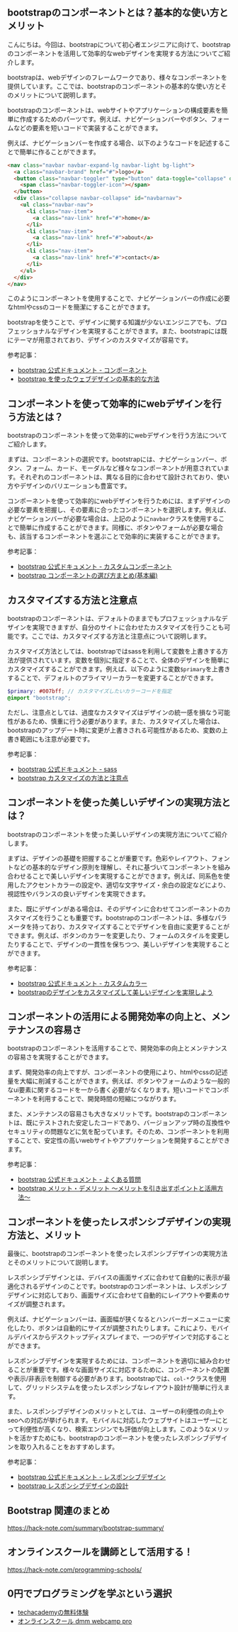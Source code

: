<!--
title:   【bootstrap】コンポーネントを活用して効率的なwebデザインを実現しよう
tags:    Bootstrap,Webデザイン
id:      ba283f00c33ec93c423e
private: false
-->


## bootstrapのコンポーネントとは？基本的な使い方とメリット

こんにちは。今回は、bootstrapについて初心者エンジニアに向けて、bootstrapのコンポーネントを活用して効率的なwebデザインを実現する方法についてご紹介します。

bootstrapは、webデザインのフレームワークであり、様々なコンポーネントを提供しています。ここでは、bootstrapのコンポーネントの基本的な使い方とそのメリットについて説明します。

bootstrapのコンポーネントは、webサイトやアプリケーションの構成要素を簡単に作成するためのパーツです。例えば、ナビゲーションバーやボタン、フォームなどの要素を短いコードで実装することができます。

例えば、ナビゲーションバーを作成する場合、以下のようなコードを記述することで簡単に作ることができます。

```html
<nav class="navbar navbar-expand-lg navbar-light bg-light">
  <a class="navbar-brand" href="#">logo</a>
  <button class="navbar-toggler" type="button" data-toggle="collapse" data-target="#navbarnav" aria-controls="navbarnav" aria-expanded="false" aria-label="toggle navigation">
    <span class="navbar-toggler-icon"></span>
  </button>
  <div class="collapse navbar-collapse" id="navbarnav">
    <ul class="navbar-nav">
      <li class="nav-item">
        <a class="nav-link" href="#">home</a>
      </li>
      <li class="nav-item">
        <a class="nav-link" href="#">about</a>
      </li>
      <li class="nav-item">
        <a class="nav-link" href="#">contact</a>
      </li>
    </ul>
  </div>
</nav>
```

このようにコンポーネントを使用することで、ナビゲーションバーの作成に必要なhtmlやcssのコードを簡潔にすることができます。

bootstrapを使うことで、デザインに関する知識が少ないエンジニアでも、プロフェッショナルなデザインを実現することができます。また、bootstrapには既にテーマが用意されており、デザインのカスタマイズが容易です。

参考記事：
- [bootstrap 公式ドキュメント - コンポーネント](https://getbootstrap.com/docs/5.0/components/)
- [bootstrap を使ったウェブデザインの基本的な方法](https://qiita.com/hamu4d3/items/af02e92c5d3e3916dfe3)

## コンポーネントを使って効率的にwebデザインを行う方法とは？

bootstrapのコンポーネントを使って効率的にwebデザインを行う方法についてご紹介します。

まずは、コンポーネントの選択です。bootstrapには、ナビゲーションバー、ボタン、フォーム、カード、モーダルなど様々なコンポーネントが用意されています。それぞれのコンポーネントは、異なる目的に合わせて設計されており、使い方やデザインのバリエーションも豊富です。

コンポーネントを使って効率的にwebデザインを行うためには、まずデザインの必要な要素を把握し、その要素に合ったコンポーネントを選択します。例えば、ナビゲーションバーが必要な場合は、上記のように`navbar`クラスを使用することで簡単に作成することができます。同様に、ボタンやフォームが必要な場合も、該当するコンポーネントを選ぶことで効率的に実装することができます。

参考記事：
- [bootstrap 公式ドキュメント - カスタムコンポーネント](https://getbootstrap.com/docs/5.0/customize/components/)
- [bootstrap コンポーネントの選び方まとめ(基本編)](https://parashuto.com/rriver/development/how-to-use-bootstrap-components)

## カスタマイズする方法と注意点

bootstrapのコンポーネントは、デフォルトのままでもプロフェッショナルなデザインを実現できますが、自分のサイトに合わせたカスタマイズを行うことも可能です。ここでは、カスタマイズする方法と注意点について説明します。

カスタマイズ方法としては、bootstrapではsassを利用して変数を上書きする方法が提供されています。変数を個別に指定することで、全体のデザインを簡単にカスタマイズすることができます。例えば、以下のように変数`$primary`を上書きすることで、デフォルトのプライマリーカラーを変更することができます。

```scss
$primary: #007bff; // カスタマイズしたいカラーコードを指定
@import "bootstrap";
```

ただし、注意点としては、過度なカスタマイズはデザインの統一感を損なう可能性があるため、慎重に行う必要があります。また、カスタマイズした場合は、bootstrapのアップデート時に変更が上書きされる可能性があるため、変数の上書き範囲にも注意が必要です。

参考記事：
- [bootstrap 公式ドキュメント - sass](https://getbootstrap.com/docs/5.0/customize/sass/)
- [bootstrap カスタマイズの方法と注意点](https://qiita.com/kanataha/items/3d821b14b12b5164e7c2)

## コンポーネントを使った美しいデザインの実現方法とは？

bootstrapのコンポーネントを使った美しいデザインの実現方法についてご紹介します。

まずは、デザインの基礎を把握することが重要です。色彩やレイアウト、フォントなどの基本的なデザイン原則を理解し、それに基づいてコンポーネントを組み合わせることで美しいデザインを実現することができます。例えば、同系色を使用したアクセントカラーの設定や、適切な文字サイズ・余白の設定などにより、視認性やバランスの良いデザインを実現できます。

また、既にデザインがある場合は、そのデザインに合わせてコンポーネントのカスタマイズを行うことも重要です。bootstrapのコンポーネントは、多様なパラメータを持っており、カスタマイズすることでデザインを自由に変更することができます。例えば、ボタンのカラーを変更したり、フォームのスタイルを変更したりすることで、デザインの一貫性を保ちつつ、美しいデザインを実現することができます。

参考記事：
- [bootstrap 公式ドキュメント - カスタムカラー](https://getbootstrap.com/docs/5.0/customize/color/)
- [bootstrapのデザインをカスタマイズして美しいデザインを実現しよう](https://alineuj.com/blog/bootstrap-design-customization/)

## コンポーネントの活用による開発効率の向上と、メンテナンスの容易さ

bootstrapのコンポーネントを活用することで、開発効率の向上とメンテナンスの容易さを実現することができます。

まず、開発効率の向上ですが、コンポーネントの使用により、htmlやcssの記述量を大幅に削減することができます。例えば、ボタンやフォームのような一般的なui要素に関するコードを一から書く必要がなくなります。短いコードでコンポーネントを利用することで、開発時間の短縮につながります。

また、メンテナンスの容易さも大きなメリットです。bootstrapのコンポーネントは、既にテストされた安定したコードであり、バージョンアップ時の互換性やセキュリティの問題などに気を配っています。そのため、コンポーネントを利用することで、安定性の高いwebサイトやアプリケーションを開発することができます。

参考記事：
- [bootstrap 公式ドキュメント - よくある質問](https://getbootstrap.com/docs/4.0/getting-started/faq/)
- [bootstrap メリット・デメリット 〜メリットを引き出すポイントと活用方法〜](https://www.webprofessional.jp/pros-and-cons-of-bootstrap-framework/)

## コンポーネントを使ったレスポンシブデザインの実現方法と、メリット

最後に、bootstrapのコンポーネントを使ったレスポンシブデザインの実現方法とそのメリットについて説明します。

レスポンシブデザインとは、デバイスの画面サイズに合わせて自動的に表示が最適化されるデザインのことです。bootstrapのコンポーネントは、レスポンシブデザインに対応しており、画面サイズに合わせて自動的にレイアウトや要素のサイズが調整されます。

例えば、ナビゲーションバーは、画面幅が狭くなるとハンバーガーメニューに変化したり、ボタンは自動的にサイズが調整されたりします。これにより、モバイルデバイスからデスクトップディスプレイまで、一つのデザインで対応することができます。

レスポンシブデザインを実現するためには、コンポーネントを適切に組み合わせることが重要です。様々な画面サイズに対応するために、コンポーネントの配置や表示/非表示を制御する必要があります。bootstrapでは、`col-*`クラスを使用して、グリッドシステムを使ったレスポンシブなレイアウト設計が簡単に行えます。

また、レスポンシブデザインのメリットとしては、ユーザーの利便性の向上やseoへの対応が挙げられます。モバイルに対応したウェブサイトはユーザーにとって利便性が高くなり、検索エンジンでも評価が向上します。このようなメリットを活かすためにも、bootstrapのコンポーネントを使ったレスポンシブデザインを取り入れることをおすすめします。

参考記事：
- [bootstrap 公式ドキュメント - レスポンシブデザイン](https://getbootstrap.com/docs/5.0/layout/responsive-design/)
- [bootstrap レスポンシブデザインの設計](https://qiita.com/k-wolf-jp/items/ea5d2812d99a9f560d98)



## Bootstrap 関連のまとめ
https://hack-note.com/summary/bootstrap-summary/



## オンラインスクールを講師として活用する！
https://hack-note.com/programming-schools/



## 0円でプログラミングを学ぶという選択
- [techacademyの無料体験](//af.moshimo.com/af/c/click?a_id=2612475&amp;p_id=1555&amp;pc_id=2816&amp;pl_id=22706&amp;url=https%3a%2f%2ftechacademy.jp%2fhtmlcss-trial%3futm_source%3dmoshimo%26utm_medium%3daffiliate%26utm_campaign%3dtextad)
- [オンラインスクール dmm webcamp pro](//af.moshimo.com/af/c/click?a_id=2612482&amp;p_id=1363&amp;pc_id=2297&amp;pl_id=39999&amp;guid=on)
